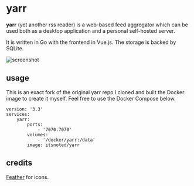 # yarr

**yarr** (yet another rss reader) is a web-based feed aggregator which can be used both
as a desktop application and a personal self-hosted server.

It is written in Go with the frontend in Vue.js. The storage is backed by SQLite.

![screenshot](etc/promo.png)

## usage

This is an exact fork of the original yarr repo I cloned and built the Docker image to create it myself. Feel free to use the Docker Compose below.

```
version: '3.3'
services:
    yarr:
        ports:
            - '7070:7070'
        volumes:
            - '/docker/yarr:/data'
        image: itsnoted/yarr
```

## credits

[Feather](http://feathericons.com/) for icons.
